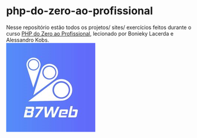 # php-do-zero-ao-profissional

Nesse reposit&oacute;rio est&atilde;o todos os projetos/ sites/ exercícios feitos durante o curso <a href="https://phpdozeroaoprofissional.com.br/">PHP do Zero ao Profissional</a>, lecionado por Bonieky Lacerda e Alessandro Kobs.<br>
<img src="cover.jpg" alt="B7Web">
